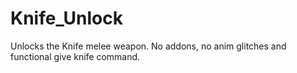 # Knife_Unlock
Unlocks the Knife melee weapon. No addons, no anim glitches and functional give knife command.
